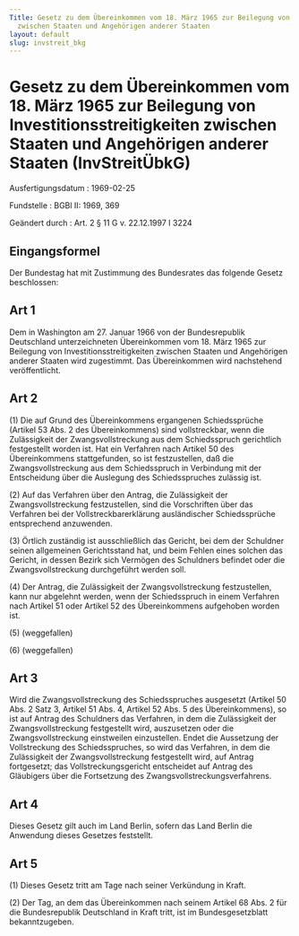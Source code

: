 ```yaml
---
Title: Gesetz zu dem Übereinkommen vom 18. März 1965 zur Beilegung von Investitionsstreitigkeiten
  zwischen Staaten und Angehörigen anderer Staaten
layout: default
slug: invstreit_bkg
---
```


# Gesetz zu dem Übereinkommen vom 18. März 1965 zur Beilegung von Investitionsstreitigkeiten zwischen Staaten und Angehörigen anderer Staaten (InvStreitÜbkG)

Ausfertigungsdatum
:   1969-02-25

Fundstelle
:   BGBl II: 1969, 369

Geändert durch
:   Art. 2 § 11 G v. 22.12.1997 I 3224


## Eingangsformel

Der Bundestag hat mit Zustimmung des Bundesrates das folgende Gesetz
beschlossen:


## Art 1

Dem in Washington am 27. Januar 1966 von der Bundesrepublik
Deutschland unterzeichneten Übereinkommen vom 18. März 1965 zur
Beilegung von Investitionsstreitigkeiten zwischen Staaten und
Angehörigen anderer Staaten wird zugestimmt. Das Übereinkommen wird
nachstehend veröffentlicht.


## Art 2

(1) Die auf Grund des Übereinkommens ergangenen Schiedssprüche
(Artikel 53 Abs. 2 des Übereinkommens) sind vollstreckbar, wenn die
Zulässigkeit der Zwangsvollstreckung aus dem Schiedsspruch gerichtlich
festgestellt worden ist. Hat ein Verfahren nach Artikel 50 des
Übereinkommens stattgefunden, so ist festzustellen, daß die
Zwangsvollstreckung aus dem Schiedsspruch in Verbindung mit der
Entscheidung über die Auslegung des Schiedsspruches zulässig ist.

(2) Auf das Verfahren über den Antrag, die Zulässigkeit der
Zwangsvollstreckung festzustellen, sind die Vorschriften über das
Verfahren bei der Vollstreckbarerklärung ausländischer Schiedssprüche
entsprechend anzuwenden.

(3) Örtlich zuständig ist ausschließlich das Gericht, bei dem der
Schuldner seinen allgemeinen Gerichtsstand hat, und beim Fehlen eines
solchen das Gericht, in dessen Bezirk sich Vermögen des Schuldners
befindet oder die Zwangsvollstreckung durchgeführt werden soll.

(4) Der Antrag, die Zulässigkeit der Zwangsvollstreckung
festzustellen, kann nur abgelehnt werden, wenn der Schiedsspruch in
einem Verfahren nach Artikel 51 oder Artikel 52 des Übereinkommens
aufgehoben worden ist.

(5) (weggefallen)

(6) (weggefallen)


## Art 3

Wird die Zwangsvollstreckung des Schiedsspruches ausgesetzt (Artikel
50 Abs. 2 Satz 3, Artikel 51 Abs. 4, Artikel 52 Abs. 5 des
Übereinkommens), so ist auf Antrag des Schuldners das Verfahren, in
dem die Zulässigkeit der Zwangsvollstreckung festgestellt wird,
auszusetzen oder die Zwangsvollstreckung einstweilen einzustellen.
Endet die Aussetzung der Vollstreckung des Schiedsspruches, so wird
das Verfahren, in dem die Zulässigkeit der Zwangsvollstreckung
festgestellt wird, auf Antrag fortgesetzt; das Vollstreckungsgericht
entscheidet auf Antrag des Gläubigers über die Fortsetzung des
Zwangsvollstreckungsverfahrens.


## Art 4

Dieses Gesetz gilt auch im Land Berlin, sofern das Land Berlin die
Anwendung dieses Gesetzes feststellt.


## Art 5

(1) Dieses Gesetz tritt am Tage nach seiner Verkündung in Kraft.

(2) Der Tag, an dem das Übereinkommen nach seinem Artikel 68 Abs. 2
für die Bundesrepublik Deutschland in Kraft tritt, ist im
Bundesgesetzblatt bekanntzugeben.

